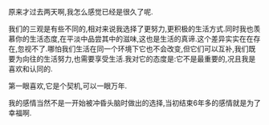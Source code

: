 原来才过去两天啊,我怎么感觉已经是很久了呢.

我们的三观是有些不同的,相对来说我选择了更努力,更积极的生活方式.同时我也羡慕你的生活态度,在平淡中品尝其中的滋味,这也是生活的真谛.这个差异实实在在存在,忽视不了.哪怕我们生活在同一个环境下它也不会改变,但它们可以互补,我们既要为向往的生活努力,也需要享受生活.我对它的态度是:它不是最重要的,况且我是喜欢和认同的.

第一眼喜欢,它是个契机,可以一眼万年.

我的感情当然不是一开始被冲昏头脑时做出的选择,当初结束6年多的感情就是为了幸福啊.
